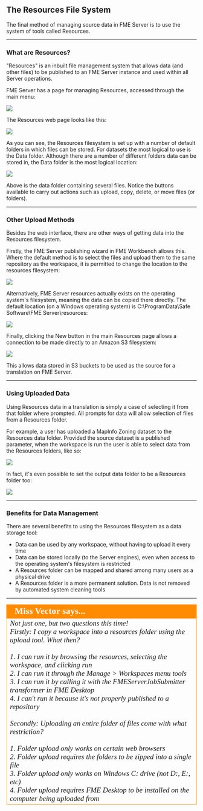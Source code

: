 ## The Resources File System ##

The final method of managing source data in FME Server is to use the system of tools called Resources.

---

### What are Resources? ###

"Resources" is an inbuilt file management system that allows data (and other files) to be published to an FME Server instance and used within all Server operations. 

FME Server has a page for managing Resources, accessed through the main menu:

![](./Images/Img1.063.ResourcesMenu.png)

The Resources web page looks like this:

![](./Images/Img1.064.ResourcesHome.png)

As you can see, the Resources filesystem is set up with a number of default folders in which files can be stored. For datasets the most logical to use is the Data folder. Although there are a number of different folders data can be stored in, the Data folder is the most logical location:

![](./Images/Img1.065.ResourcesDataFolder.png)

Above is the data folder containing several files. Notice the buttons available to carry out actions such as upload, copy, delete, or move files (or folders).

---

### Other Upload Methods ###

Besides the web interface, there are other ways of getting data into the Resources filesystem.

Firstly, the FME Server publishing wizard in FME Workbench allows this. Where the default method is to select the files and upload them to the same repository as the workspace, it is permitted to change the location to the resources filesystem:

![](./Images/Img1.066.ResourcesDataPubWiz.png)

Alternatively, FME Server resources actually exists on the operating system's filesystem, meaning the data can be copied there directly. The default location (on a Windows operating system) is C:\ProgramData\Safe Software\FME Server\resources:

![](./Images/Img1.067.ResourcesDataWindowsFilesys.png)

Finally, clicking the New button in the main Resources page allows a connection to be made directly to an Amazon S3 filesystem: 

![](./Images/Img1.068.ResourcesDataAmazonS3.png)

This allows data stored in S3 buckets to be used as the source for a translation on FME Server.

---

### Using Uploaded Data ###

Using Resources data in a translation is simply a case of selecting it from that folder where prompted. All prompts for data will allow selection of files from a Resources folder.

For example, a user has uploaded a MapInfo Zoning dataset to the Resources data folder. Provided the source dataset is a published parameter, when the workspace is run the user is able to select data from the Resources folders, like so:

![](./Images/Img1.069.ResourcesDataSelection.png)

In fact, it's even possible to set the output data folder to be a Resources folder too:

![](./Images/Img1.070.ResourcesDataOutputFolder.png)

---

### Benefits for Data Management ###

There are several benefits to using the Resources filesystem as a data storage tool:

- Data can be used by any workspace, without having to upload it every time
- Data can be stored locally (to the Server engines), even when access to the operating system's filesystem is restricted
- A Resources folder can be mapped and shared among many users as a physical drive
- A Resources folder is a more permanent solution. Data is not removed by automated system cleaning tools

---

<!--Person X Says Section-->

<table style="border-spacing: 0px">
<tr>
<td style="vertical-align:middle;background-color:darkorange;border: 2px solid darkorange">
<i class="fa fa-quote-left fa-lg fa-pull-left fa-fw" style="color:white;padding-right: 12px;vertical-align:text-top"></i>
<span style="color:white;font-size:x-large;font-weight: bold;font-family:serif">Miss Vector says...</span>
</td>
</tr>

<tr>
<td style="border: 1px solid darkorange">
<span style="font-family:serif; font-style:italic; font-size:larger">
Not just one, but two questions this time! 
<br>Firstly: I copy a workspace into a resources folder using the upload tool. What then?
<br><br>1. I can run it by browsing the resources, selecting the workspace, and clicking run 
<br>2. I can run it through the Manage &gt; Workspaces menu tools
<br>3. I can run it by calling it with the FMEServerJobSubmitter transformer in FME Desktop 
<br>4. I can't run it because it's not properly published to a repository
<br><br>Secondly: Uploading an entire folder of files come with what restriction?
<br><br>1. Folder upload only works on certain web browsers  
<br>2. Folder upload requires the folders to be zipped into a single file
<br>3. Folder upload only works on Windows C: drive (not D:, E:, etc)
<br>4. Folder upload requires FME Desktop to be installed on the computer being uploaded from

</span>
</td>
</tr>
</table>